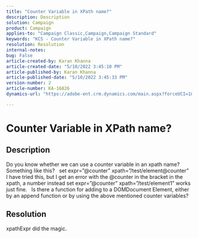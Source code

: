 ```yaml
---
title: "Counter Variable in XPath name?"
description: Description
solution: Campaign
product: Campaign
applies-to: "Campaign Classic,Campaign,Campaign Standard"
keywords: "KCS - Counter Variable in XPath name?"
resolution: Resolution
internal-notes: 
bug: False
article-created-by: Karan Khanna
article-created-date: "5/10/2022 3:45:10 PM"
article-published-by: Karan Khanna
article-published-date: "5/10/2022 3:45:33 PM"
version-number: 2
article-number: KA-16826
dynamics-url: "https://adobe-ent.crm.dynamics.com/main.aspx?forceUCI=1&pagetype=entityrecord&etn=knowledgearticle&id=c2fb652b-78d0-ec11-a7b5-00224809c556"

---
```

# Counter Variable in XPath name?

## Description


Do you know whether we can use a counter variable in an xpath name? Something like this?
  
 set expr=”@counter” xpath=”/test/element@counter”
  
 I have tried this, but I get an error with the @counter in the bracket in the xpath, a number instead set expr=”@counter” xpath=”/test/element1” works just fine.
  
 Is there a function for adding to a DOMDocument Element, either by an append function or by using the above mentioned counter variables?


## Resolution


xpathExpr did the magic.
